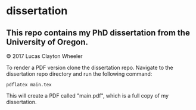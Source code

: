 # dissertation

## This repo contains my PhD dissertation from the University of Oregon. 

&copy; 2017 Lucas Clayton Wheeler

To render a PDF version clone the dissertation repo. Navigate to the dissertation repo directory and 
run the following command:

```pdflatex main.tex``` 

This will create a PDF called "main.pdf", which is a full copy of my dissertation.  
